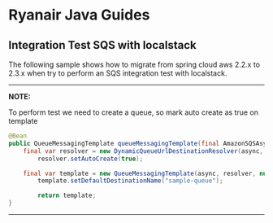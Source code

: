# Ryanair Java Guides
## Integration Test SQS with localstack

The following sample shows how to migrate from spring cloud aws 2.2.x to 2.3.x when try to perform an SQS integration test with localstack. 

---
**NOTE:**

To perform test we need to create a queue, so mark auto create as true on template

```java
@Bean
public QueueMessagingTemplate queueMessagingTemplate(final AmazonSQSAsync async) {
    final var resolver = new DynamicQueueUrlDestinationResolver(async, null);
        resolver.setAutoCreate(true);

    final var template = new QueueMessagingTemplate(async, resolver, null);
        template.setDefaultDestinationName("sample-queue");

        return template;
}
``` 
---

